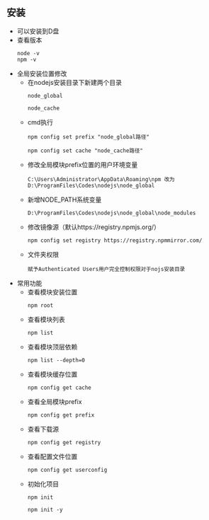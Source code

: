 ## 安装
- 可以安装到D盘
- 查看版本
  ```
  node -v
  npm -v
  ```
- 全局安装位置修改
  - 在nodejs安装目录下新建两个目录
    ```
    node_global
    ```
    ```
    node_cache
    ```
  - cmd执行
    ```
    npm config set prefix "node_global路径"
    ```
    ```
    npm config set cache "node_cache路径"
    ```
  - 修改全局模块prefix位置的用户环境变量
    ```
    C:\Users\Administrator\AppData\Roaming\npm 改为 D:\ProgramFiles\Codes\nodejs\node_global
    ```
  - 新增NODE_PATH系统变量
    ```
    D:\ProgramFiles\Codes\nodejs\node_global\node_modules
    ```
  - 修改镜像源（默认https://registry.npmjs.org/）
    ```
    npm config set registry https://registry.npmmirror.com/
    ```
  - 文件夹权限
    ```
    赋予Authenticated Users用户完全控制权限对于nojs安装目录
    ```
- 常用功能
  - 查看模块安装位置
    ```
    npm root
    ```
  - 查看模块列表
    ```
    npm list
    ```
  - 查看模块顶层依赖
    ```
    npm list --depth=0
    ```
  - 查看模块缓存位置
    ```
    npm config get cache
    ```
  - 查看全局模块prefix
    ```
    npm config get prefix
    ```
  - 查看下载源
    ```
    npm config get registry
    ```
  - 查看配置文件位置
    ```
    npm config get userconfig
    ```
  - 初始化项目
    ```
    npm init
    ```
    ```
    npm init -y
    ```
    
